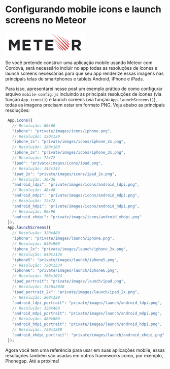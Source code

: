 # Configurando mobile icons e launch screens no Meteor

![Configurando mobile icons e launch screens no Meteor](../images/meteor-logo.jpg "Configurando mobile icons e launch screens no Meteor")

Se você pretende construir uma aplicação mobile usando Meteor com Cordova, será necessário incluir no app todas as resoluções de ícones e launch screens necessárias para que seu app renderize essas imagens nas principais telas de smartphones e tablets Android, iPhone e iPads.

Para isso, apresentarei nesse post um exemplo prático de como configurar arquivo `mobile-config.js` incluindo as principais resoluções de ícones (via função `App.icons()`) e launch screens (via função `App.launchScreens()`), todas as imagens precisam estar em formato PNG. Veja abaixo as principais resoluções:

``` javascript
 App.icons({
   // Resolução: 60x60
   "iphone": "private/images/icons/iphone.png",
   // Resolução: 120x120
   "iphone_2x": "private/images/icons/iphone_2x.png",
   // Resolução: 180x180
   "iphone_3x": "private/images/icons/iphone_3x.png",
   // Resolução: 72x72
   "ipad": "private/images/icons/ipad.png",
   // Resolução: 144x144
   "ipad_2x": "private/images/icons/ipad_2x.png",
   // Resolução: 36x36
   "android_ldpi": "private/images/icons/android_ldpi.png",
   // Resolução: 48x48
   "android_mdpi": "private/images/icons/android_mdpi.png",
   // Resolução: 72x72
   "android_hdpi": "private/images/icons/android_hdpi.png",
   // Resolução: 96x96
   "android_xhdpi": "private/images/icons/android_xhdpi.png"
 });
 App.launchScreens({
   // Resolução: 320x480
   "iphone": "private/images/launch/iphone.png",
   // Resolução: 640x960
   "iphone_2x": "private/images/launch/iphone_2x.png",
   // Resolução: 640x1136
   "iphone5": "private/images/launch/iphone5.png",
   // Resolução: 750x1334
   "iphone6": "private/images/launch/iphone6.png",
   // Resolução: 768x1024
   "ipad_portrait": "private/images/launch/ipad.png",
   // Resolução: 1536x2048
   "ipad_portrait_2x": "private/images/launch/ipad_2x.png",
   // Resolução: 200x320
   "android_ldpi_portrait": "private/images/launch/android_ldpi.png",
   // Resolução: 320x480
   "android_mdpi_portrait": "private/images/launch/android_mdpi.png",
   // Resolução: 480x800
   "android_hdpi_portrait": "private/images/launch/android_hdpi.png",
   // Resolução: 720x1280
   "android_xhdpi_portrait": "private/images/launch/android_xhdpi.png"
 });
``` 

Agora você tem uma referência para usar em suas aplicações mobile, essas resoluções também são usadas em outros frameworks como, por exemplo, Phonegap. Até a próxima!